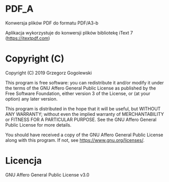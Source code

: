 # PDF_A
Konwersja plików PDF do formatu PDF/A3-b

Aplikacja wykorzystuje do konwersji plików bibliotekę iText 7 (https://itextpdf.com)

# Copyright (C) 

Copyright (C) 2019  Grzegorz Gogolewski

This program is free software: you can redistribute it and/or modify
it under the terms of the GNU Affero General Public License as published
by the Free Software Foundation, either version 3 of the License, or
(at your option) any later version.

This program is distributed in the hope that it will be useful,
but WITHOUT ANY WARRANTY; without even the implied warranty of
MERCHANTABILITY or FITNESS FOR A PARTICULAR PURPOSE.  See the
GNU Affero General Public License for more details.

You should have received a copy of the GNU Affero General Public License
along with this program.  If not, see <https://www.gnu.org/licenses/>.

# Licencja
GNU Affero General Public License v3.0
